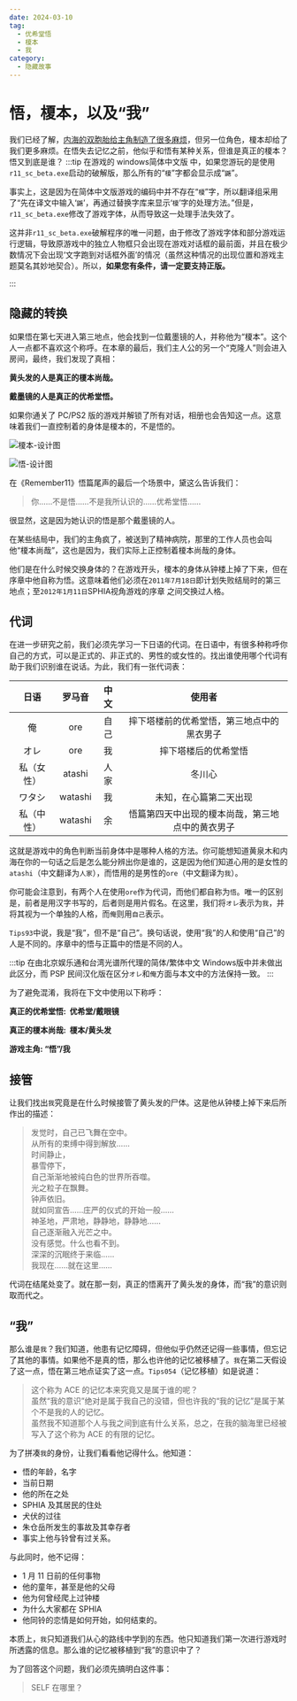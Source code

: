 ```yaml
---
date: 2024-03-10
tag:
  - 优希堂悟
  - 榎本
  - 我
category:
  - 隐藏故事
---
```


# 悟，榎本，以及“我”

我们已经了解，[内海的双胞胎给主角制造了很多麻烦](/posts/转移现象/阿尔法和欧米茄)，但另一位角色，榎本却给了我们更多麻烦。在悟失去记忆之前，他似乎和悟有某种关系，但谁是真正的榎本？悟又到底是谁？
:::tip
在游戏的 windows简体中文版 中，如果您游玩的是使用`r11_sc_beta.exe`启动的破解版，那么所有的“`榎`”字都会显示成“`鼷`”。

事实上，这是因为在简体中文版游戏的编码中并不存在“`榎`”字，所以翻译组采用了“先在译文中输入‘`鼷`’，再通过替换字库来显示‘`榎`’字的处理方法。”但是，`r11_sc_beta.exe`修改了游戏字体，从而导致这一处理手法失效了。

这并非`r11_sc_beta.exe`破解程序的唯一问题，由于修改了游戏字体和部分游戏运行逻辑，导致原游戏中的独立人物框只会出现在游戏对话框的最前面，并且在极少数情况下会出现‘文字跑到对话框外面’的情况（虽然这种情况的出现位置和游戏主题莫名其妙地契合）。所以，**如果您有条件，请一定要支持正版。**

:::

## 隐藏的转换

如果悟在第七天进入第三地点，他会找到一位戴墨镜的人，并称他为“榎本”。这个人一点都不喜欢这个称呼。在本章的最后，我们主人公的另一个“克隆人”则会进入房间，最终，我们发现了真相：

**黄头发的人是真正的榎本尚哉。**

**戴墨镜的人是真正的优希堂悟。**

如果你通关了 PC/PS2 版的游戏并解锁了所有对话，相册也会告知这一点。这意味着我们一直控制着的身体是榎本的，不是悟的。

![榎本-设计图](/images/榎本-设计图.webp)

![悟-设计图](/images/悟-设计图.webp)

在《Remember11》悟篇尾声的最后一个场景中，黛这么告诉我们：

> 你……不是悟……不是我所认识的……优希堂悟……

很显然，这是因为她认识的悟是那个戴墨镜的人。

在某些结局中，我们的主角疯了，被送到了精神病院，那里的工作人员也会叫他“榎本尚哉”，这也是因为，我们实际上正控制着榎本尚哉的身体。

他们是在什么时候交换身体的？在游戏开头，榎本的身体从钟楼上掉了下来，但在序章中他自称为悟。这意味着他们必须在`2011年7月18日`即计划失败结局时的第三地点；至`2012年1月11日`SPHIA视角游戏的序章 之间交换过人格。

## 代词

在进一步研究之前，我们必须先学习一下日语的代词。在日语中，有很多种称呼你自己的方式，可以是正式的、非正式的、男性的或女性的。找出谁使用哪个代词有助于我们识别谁在说话。为此，我们有一张代词表：

|    日语    | 罗马音  | 中文 |                      使用者                      |
| :--------: | :-----: | :--: | :----------------------------------------------: |
|     俺     |   ore   | 自己 |    摔下塔楼前的优希堂悟，第三地点中的黑衣男子    |
|    オレ    |   ore   | 我 |               摔下塔楼后的优希堂悟               |
| 私（女性） | atashi  | 人家 |                      冬川心                      |
|   ワタシ   | watashi |  我  |              未知，在心篇第二天出现              |
| 私（中性） | watashi |  余  | 悟篇第四天中出现的榎本尚哉，第三地点中的黄衣男子 |

这就是游戏中的角色判断当前身体中是哪种人格的方法。你可能想知道黄泉木和内海在你的一句话之后是怎么能分辨出你是谁的，这是因为他们知道心用的是女性的`atashi`（中文翻译为`人家`），而悟用的是男性的`ore`（中文翻译为`我`）。

你可能会注意到，有两个人在使用`ore`作为代词，而他们都自称为`悟`。唯一的区别是，前者是用汉字书写的，后者则是用片假名。在这里，我们将`オレ`表示为`我`，并将其视为一个单独的人格，而`俺`则用`自己`表示。

`Tips93`中说，我是“我”，但不是“自己”。换句话说，使用“我”的人和使用“自己”的人是不同的。序章中的悟与正篇中的悟是不同的人。

:::tip
在由北京娱乐通和台湾光谱所代理的简体/繁体中文 Windows版中并未做出此区分，而 PSP 民间汉化版在区分`オレ`和`俺`方面与本文中的方法保持一致。
:::

为了避免混淆，我将在下文中使用以下称呼：

**真正的优希堂悟:  优希堂/戴眼镜**

**真正的榎本尚哉:  榎本/黄头发**

**游戏主角: “悟”/我**

## 接管

让我们找出`我`究竟是在什么时候接管了黄头发的尸体。这是他从钟楼上掉下来后所作出的描述：

> 发觉时，自己已飞舞在空中。<br/>
> 从所有的束缚中得到解放……<br/>
> 时间静止，<br/>
> 暴雪停下，<br/>
> 自己渐渐地被纯白色的世界所吞噬。<br/>
> 光之粒子在飘舞。<br/>
> 钟声依旧。<br/>
> 就如同宣告……庄严的仪式的开始一般……<br/>
> 神圣地，严肃地，静静地，静静地……<br/>
> 自己逐渐融入光芒之中。<br/>
> 没有感觉。什么也看不到。<br/>
> 深深的沉眠终于来临……<br/>
> 我现在……就在这里……

代词在结尾处变了。就在那一刻，真正的悟离开了黄头发的身体，而“我”的意识则取而代之。

## “我”

那么谁是`我`？我们知道，他患有记忆障碍，但他似乎仍然还记得一些事情，但忘记了其他的事情。如果他不是真的悟，那么也许他的记忆被移植了。`我`在第二天假设了这一点，悟在第三地点证实了这一点。`Tips054`（记忆移植）如是说道：

> 这个称为 ACE 的记忆本来究竟又是属于谁的呢？<br/>
> 虽然“我的意识”绝对是属于我自己的没错，但也许我的“我的记忆”是属于某个不是我的人的记忆。<br/>
> 虽然我不知道那个人与我之间到底有什么关系，总之，在我的脑海里已经被写入了这个称为 ACE 的有限的记忆。

为了拼凑`我`的身份，让我们看看他记得什么。他知道：

- 悟的年龄，名字
- 当前日期
- 他的所在之处
- SPHIA 及其居民的住处
- 犬伏的过往
- 朱仓岳所发生的事故及其幸存者
- 事实上他与铃曾有过关系。

与此同时，他不记得：

- 1 月 11 日前的任何事物
- 他的童年，甚至是他的父母
- 他为何曾经爬上过钟楼
- 为什么大家都在 SPHIA
- 他同铃的恋情是如何开始，如何结束的。

本质上，`我`只知道我们从心的路线中学到的东西。他只知道我们第一次进行游戏时所透露的信息。那么谁的记忆被移植到“我”的意识中了？

为了回答这个问题，我们必须先搞明白这件事：

> SELF 在哪里？
